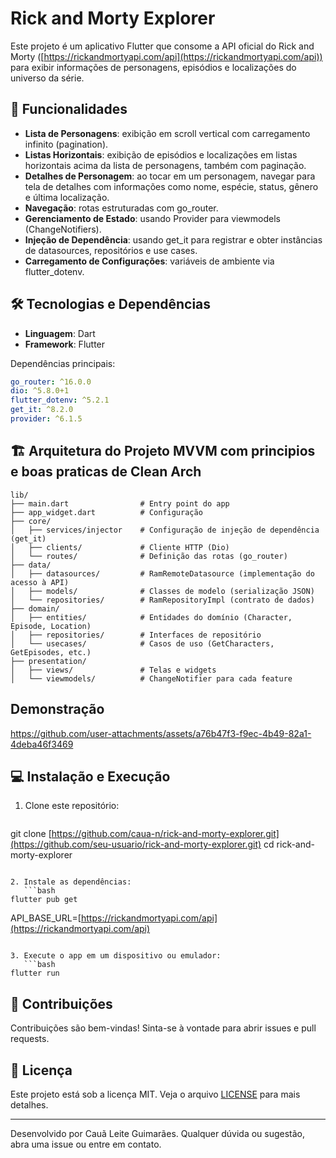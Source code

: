 # Rick and Morty Explorer

Este projeto é um aplicativo Flutter que consome a API oficial do Rick and Morty ([https://rickandmortyapi.com/api](https://rickandmortyapi.com/api)) para exibir informações de personagens, episódios e localizações do universo da série.

## 🚀 Funcionalidades

* **Lista de Personagens**: exibição em scroll vertical com carregamento infinito (pagination).
* **Listas Horizontais**: exibição de episódios e localizações em listas horizontais acima da lista de personagens, também com paginação.
* **Detalhes de Personagem**: ao tocar em um personagem, navegar para tela de detalhes com informações como nome, espécie, status, gênero e última localização.
* **Navegação**: rotas estruturadas com go\_router.
* **Gerenciamento de Estado**: usando Provider para viewmodels (ChangeNotifiers).
* **Injeção de Dependência**: usando get\_it para registrar e obter instâncias de datasources, repositórios e use cases.
* **Carregamento de Configurações**: variáveis de ambiente via flutter\_dotenv.

## 🛠 Tecnologias e Dependências

* **Linguagem**: Dart
* **Framework**: Flutter

Dependências principais:

```yaml
go_router: ^16.0.0
dio: ^5.8.0+1
flutter_dotenv: ^5.2.1
get_it: ^8.2.0
provider: ^6.1.5
```

## 🏗 Arquitetura do Projeto MVVM com principios e boas praticas de Clean Arch

```
lib/
├── main.dart                # Entry point do app
├── app_widget.dart          # Configuração
├── core/
│   ├── services/injector    # Configuração de injeção de dependência (get_it)
│   ├── clients/             # Cliente HTTP (Dio)
│   └── routes/              # Definição das rotas (go_router)
├── data/
│   ├── datasources/         # RamRemoteDatasource (implementação do acesso à API)
│   ├── models/              # Classes de modelo (serialização JSON)
│   └── repositories/        # RamRepositoryImpl (contrato de dados)
├── domain/
│   ├── entities/            # Entidades do domínio (Character, Episode, Location)
│   ├── repositories/        # Interfaces de repositório
│   └── usecases/            # Casos de uso (GetCharacters, GetEpisodes, etc.)
├── presentation/
│   ├── views/               # Telas e widgets
│   └── viewmodels/          # ChangeNotifier para cada feature

```
## Demonstração


https://github.com/user-attachments/assets/a76b47f3-f9ec-4b49-82a1-4deba46f3469




## 💻 Instalação e Execução

1. Clone este repositório:

   ```bash
   ```

git clone [https://github.com/caua-n/rick-and-morty-explorer.git](https://github.com/seu-usuario/rick-and-morty-explorer.git)
cd rick-and-morty-explorer

````

2. Instale as dependências:
   ```bash
flutter pub get
````

API\_BASE\_URL=[https://rickandmortyapi.com/api](https://rickandmortyapi.com/api)

````

3. Execute o app em um dispositivo ou emulador:
   ```bash
flutter run
````

## 🌟 Contribuições

Contribuições são bem-vindas! Sinta-se à vontade para abrir issues e pull requests.

## 📄 Licença

Este projeto está sob a licença MIT. Veja o arquivo [LICENSE](LICENSE) para mais detalhes.

---

Desenvolvido por Cauã Leite Guimarães. Qualquer dúvida ou sugestão, abra uma issue ou entre em contato.
